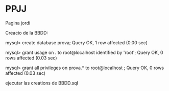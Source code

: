PPJJ
====

Pagina jordi

Creacio de la BBDD:

mysql> create database prova;
Query OK, 1 row affected (0.00 sec)

mysql> grant usage on *.* to root@localhost identified by 'root';
Query OK, 0 rows affected (0.03 sec)

mysql> grant all privileges on prova.* to root@localhost ;
Query OK, 0 rows affected (0.03 sec)

ejecutar las creations de BBDD.sql

